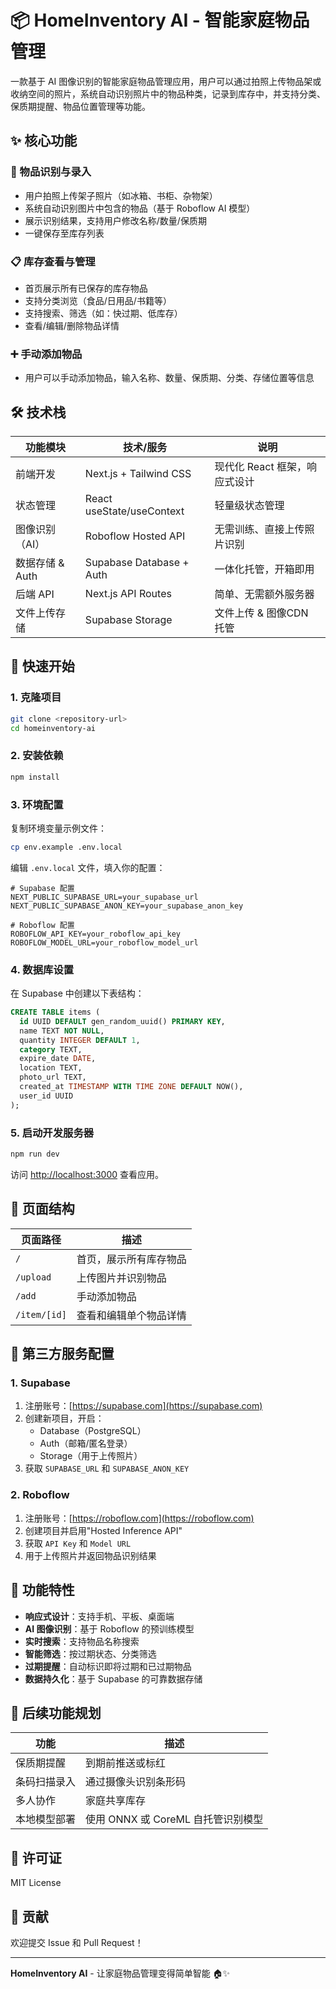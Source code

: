 # 📦 HomeInventory AI - 智能家庭物品管理

一款基于 AI 图像识别的智能家庭物品管理应用，用户可以通过拍照上传物品架或收纳空间的照片，系统自动识别照片中的物品种类，记录到库存中，并支持分类、保质期提醒、物品位置管理等功能。

## ✨ 核心功能

### 🎯 物品识别与录入
- 用户拍照上传架子照片（如冰箱、书柜、杂物架）
- 系统自动识别图片中包含的物品（基于 Roboflow AI 模型）
- 展示识别结果，支持用户修改名称/数量/保质期
- 一键保存至库存列表

### 📋 库存查看与管理
- 首页展示所有已保存的库存物品
- 支持分类浏览（食品/日用品/书籍等）
- 支持搜索、筛选（如：快过期、低库存）
- 查看/编辑/删除物品详情

### ➕ 手动添加物品
- 用户可以手动添加物品，输入名称、数量、保质期、分类、存储位置等信息

## 🛠️ 技术栈

| 功能模块 | 技术/服务 | 说明 |
|---------|-----------|------|
| 前端开发 | Next.js + Tailwind CSS | 现代化 React 框架，响应式设计 |
| 状态管理 | React useState/useContext | 轻量级状态管理 |
| 图像识别（AI） | Roboflow Hosted API | 无需训练、直接上传照片识别 |
| 数据存储 & Auth | Supabase Database + Auth | 一体化托管，开箱即用 |
| 后端 API | Next.js API Routes | 简单、无需额外服务器 |
| 文件上传存储 | Supabase Storage | 文件上传 & 图像CDN 托管 |

## 🚀 快速开始

### 1. 克隆项目
```bash
git clone <repository-url>
cd homeinventory-ai
```

### 2. 安装依赖
```bash
npm install
```

### 3. 环境配置

复制环境变量示例文件：
```bash
cp env.example .env.local
```

编辑 `.env.local` 文件，填入你的配置：

```env
# Supabase 配置
NEXT_PUBLIC_SUPABASE_URL=your_supabase_url
NEXT_PUBLIC_SUPABASE_ANON_KEY=your_supabase_anon_key

# Roboflow 配置
ROBOFLOW_API_KEY=your_roboflow_api_key
ROBOFLOW_MODEL_URL=your_roboflow_model_url
```

### 4. 数据库设置

在 Supabase 中创建以下表结构：

```sql
CREATE TABLE items (
  id UUID DEFAULT gen_random_uuid() PRIMARY KEY,
  name TEXT NOT NULL,
  quantity INTEGER DEFAULT 1,
  category TEXT,
  expire_date DATE,
  location TEXT,
  photo_url TEXT,
  created_at TIMESTAMP WITH TIME ZONE DEFAULT NOW(),
  user_id UUID
);
```

### 5. 启动开发服务器
```bash
npm run dev
```

访问 [http://localhost:3000](http://localhost:3000) 查看应用。

## 📱 页面结构

| 页面路径 | 描述 |
|---------|------|
| `/` | 首页，展示所有库存物品 |
| `/upload` | 上传图片并识别物品 |
| `/add` | 手动添加物品 |
| `/item/[id]` | 查看和编辑单个物品详情 |

## 🔧 第三方服务配置

### 1. Supabase
1. 注册账号：[https://supabase.com](https://supabase.com)
2. 创建新项目，开启：
   - Database（PostgreSQL）
   - Auth（邮箱/匿名登录）
   - Storage（用于上传照片）
3. 获取 `SUPABASE_URL` 和 `SUPABASE_ANON_KEY`

### 2. Roboflow
1. 注册账号：[https://roboflow.com](https://roboflow.com)
2. 创建项目并启用"Hosted Inference API"
3. 获取 `API Key` 和 `Model URL`
4. 用于上传照片并返回物品识别结果

## 🎨 功能特性

- **响应式设计**：支持手机、平板、桌面端
- **AI 图像识别**：基于 Roboflow 的预训练模型
- **实时搜索**：支持物品名称搜索
- **智能筛选**：按过期状态、分类筛选
- **过期提醒**：自动标识即将过期和已过期物品
- **数据持久化**：基于 Supabase 的可靠数据存储

## 🔮 后续功能规划

| 功能 | 描述 |
|------|------|
| 保质期提醒 | 到期前推送或标红 |
| 条码扫描录入 | 通过摄像头识别条形码 |
| 多人协作 | 家庭共享库存 |
| 本地模型部署 | 使用 ONNX 或 CoreML 自托管识别模型 |

## 📄 许可证

MIT License

## 🤝 贡献

欢迎提交 Issue 和 Pull Request！

---

**HomeInventory AI** - 让家庭物品管理变得简单智能 🏠✨ 